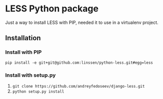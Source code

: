 # LESS Python package

Just a way to install LESS with PIP, needed it to use in a virtualenv project.

## Installation

### Install with PIP

`pip install -e git+git@github.com:linssen/python-less.git#egg=less`

### Install with setup.py

1. `git clone https://github.com/andreyfedoseev/django-less.git`
2. `python setup.py install`